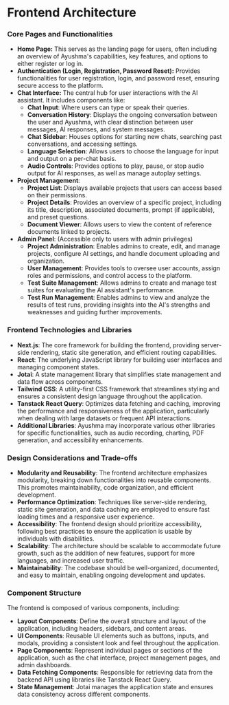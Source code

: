 # Frontend Architecture

### Core Pages and Functionalities

* **Home Page:** This serves as the landing page for users, often including an overview of Ayushma's capabilities, key features, and options to either register or log in.
* **Authentication (Login, Registration, Password Reset):** Provides functionalities for user registration, login, and password reset, ensuring secure access to the platform.
* **Chat Interface:** The central hub for user interactions with the AI assistant. It includes components like:
  * **Chat Input**: Where users can type or speak their queries.
  * **Conversation History**: Displays the ongoing conversation between the user and Ayushma, with clear distinction between user messages, AI responses, and system messages.
  * **Chat Sidebar**: Houses options for starting new chats, searching past conversations, and accessing settings.
  * **Language Selection**: Allows users to choose the language for input and output on a per-chat basis.
  * **Audio Controls**: Provides options to play, pause, or stop audio output for AI responses, as well as manage autoplay settings.
* **Project Management**:
  * **Project List**: Displays available projects that users can access based on their permissions.
  * **Project Details**: Provides an overview of a specific project, including its title, description, associated documents, prompt (if applicable), and preset questions.
  * **Document Viewer**: Allows users to view the content of reference documents linked to projects.
* **Admin Panel**: (Accessible only to users with admin privileges)
  * **Project Administration**: Enables admins to create, edit, and manage projects, configure AI settings, and handle document uploading and organization.
  * **User Management**: Provides tools to oversee user accounts, assign roles and permissions, and control access to the platform.
  * **Test Suite Management**: Allows admins to create and manage test suites for evaluating the AI assistant's performance.
  * **Test Run Management**: Enables admins to view and analyze the results of test runs, providing insights into the AI's strengths and weaknesses and guiding further improvements.

### Frontend Technologies and Libraries

* **Next.js**: The core framework for building the frontend, providing server-side rendering, static site generation, and efficient routing capabilities.
* **React**: The underlying JavaScript library for building user interfaces and managing component states.
* **Jotai**: A state management library that simplifies state management and data flow across components.
* **Tailwind CSS**: A utility-first CSS framework that streamlines styling and ensures a consistent design language throughout the application.
* **Tanstack React Query**: Optimizes data fetching and caching, improving the performance and responsiveness of the application, particularly when dealing with large datasets or frequent API interactions.
* **Additional Libraries**: Ayushma may incorporate various other libraries for specific functionalities, such as audio recording, charting, PDF generation, and accessibility enhancements.

### Design Considerations and Trade-offs

* **Modularity and Reusability**: The frontend architecture emphasizes modularity, breaking down functionalities into reusable components. This promotes maintainability, code organization, and efficient development.
* **Performance Optimization**: Techniques like server-side rendering, static site generation, and data caching are employed to ensure fast loading times and a responsive user experience.
* **Accessibility**: The frontend design should prioritize accessibility, following best practices to ensure the application is usable by individuals with disabilities.
* **Scalability**: The architecture should be scalable to accommodate future growth, such as the addition of new features, support for more languages, and increased user traffic.
* **Maintainability**: The codebase should be well-organized, documented, and easy to maintain, enabling ongoing development and updates.

### **Component Structure**

The frontend is composed of various components, including:

* **Layout Components**: Define the overall structure and layout of the application, including headers, sidebars, and content areas.
* **UI Components**: Reusable UI elements such as buttons, inputs, and modals, providing a consistent look and feel throughout the application.
* **Page Components**: Represent individual pages or sections of the application, such as the chat interface, project management pages, and admin dashboards.
* **Data Fetching Components**: Responsible for retrieving data from the backend API using libraries like Tanstack React Query.
* **State Management**: Jotai manages the application state and ensures data consistency across different components.
